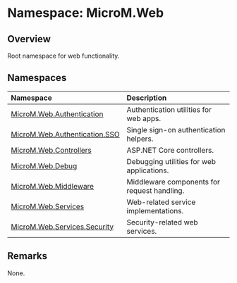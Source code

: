 # Namespace: MicroM.Web
## Overview
Root namespace for web functionality.

## Namespaces
| Namespace | Description |
|:------------|:-------------|
| [MicroM.Web.Authentication](../MicroM.Web.Authentication/index.md) | Authentication utilities for web apps. |
| [MicroM.Web.Authentication.SSO](../MicroM.Web.Authentication.SSO/index.md) | Single sign-on authentication helpers. |
| [MicroM.Web.Controllers](../MicroM.Web.Controllers/index.md) | ASP.NET Core controllers. |
| [MicroM.Web.Debug](../MicroM.Web.Debug/index.md) | Debugging utilities for web applications. |
| [MicroM.Web.Middleware](../MicroM.Web.Middleware/index.md) | Middleware components for request handling. |
| [MicroM.Web.Services](../MicroM.Web.Services/index.md) | Web-related service implementations. |
| [MicroM.Web.Services.Security](../MicroM.Web.Services.Security/index.md) | Security-related web services. |

## Remarks
None.

